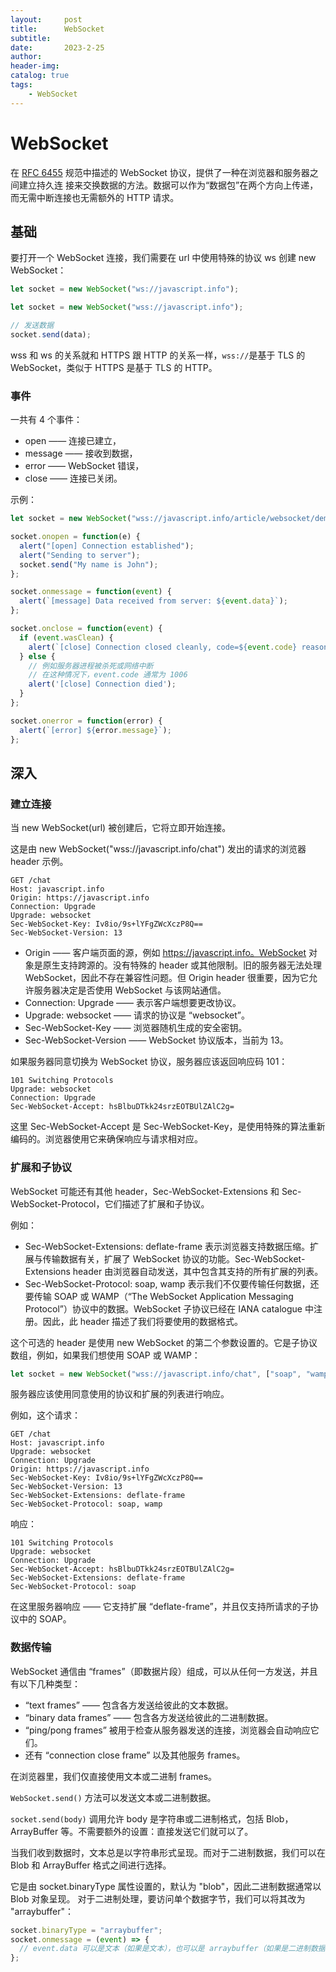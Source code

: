 ```yaml
---
layout:     post
title:      WebSocket
subtitle:   
date:       2023-2-25
author:     
header-img: 
catalog: true
tags:
    - WebSocket
---
```

# WebSocket
在 [RFC 6455](https://datatracker.ietf.org/doc/html/rfc6455) 规范中描述的 WebSocket 协议，提供了一种在浏览器和服务器之间建立持久连
接来交换数据的方法。数据可以作为“数据包”在两个方向上传递，而无需中断连接也无需额外的 HTTP 请求。

## 基础
要打开一个 WebSocket 连接，我们需要在 url 中使用特殊的协议 ws 创建 new WebSocket：
```javascript
let socket = new WebSocket("ws://javascript.info");

let socket = new WebSocket("wss://javascript.info");

// 发送数据
socket.send(data);
```

wss 和 ws 的关系就和 HTTPS 跟 HTTP 的关系一样，`wss://`是基于 TLS 的 WebSocket，类似于 HTTPS 是基于 TLS 的 HTTP。

### 事件
一共有 4 个事件：
- open —— 连接已建立，
- message —— 接收到数据，
- error —— WebSocket 错误，
- close —— 连接已关闭。

示例：
```javascript
let socket = new WebSocket("wss://javascript.info/article/websocket/demo/hello");

socket.onopen = function(e) {
  alert("[open] Connection established");
  alert("Sending to server");
  socket.send("My name is John");
};

socket.onmessage = function(event) {
  alert(`[message] Data received from server: ${event.data}`);
};

socket.onclose = function(event) {
  if (event.wasClean) {
    alert(`[close] Connection closed cleanly, code=${event.code} reason=${event.reason}`);
  } else {
    // 例如服务器进程被杀死或网络中断
    // 在这种情况下，event.code 通常为 1006
    alert('[close] Connection died');
  }
};

socket.onerror = function(error) {
  alert(`[error] ${error.message}`);
};
```

## 深入
### 建立连接
当 new WebSocket(url) 被创建后，它将立即开始连接。

这是由 new WebSocket("wss://javascript.info/chat") 发出的请求的浏览器 header 示例。
```
GET /chat
Host: javascript.info
Origin: https://javascript.info
Connection: Upgrade
Upgrade: websocket
Sec-WebSocket-Key: Iv8io/9s+lYFgZWcXczP8Q==
Sec-WebSocket-Version: 13
```

- Origin —— 客户端页面的源，例如 https://javascript.info。WebSocket 对象是原生支持跨源的。没有特殊的 header 或其他限制。旧的服务器无法处理 WebSocket，因此不存在兼容性问题。但 Origin header 很重要，因为它允许服务器决定是否使用 WebSocket 与该网站通信。
- Connection: Upgrade —— 表示客户端想要更改协议。
- Upgrade: websocket —— 请求的协议是 “websocket”。
- Sec-WebSocket-Key —— 浏览器随机生成的安全密钥。
- Sec-WebSocket-Version —— WebSocket 协议版本，当前为 13。

如果服务器同意切换为 WebSocket 协议，服务器应该返回响应码 101：
```
101 Switching Protocols
Upgrade: websocket
Connection: Upgrade
Sec-WebSocket-Accept: hsBlbuDTkk24srzEOTBUlZAlC2g=
```

这里 Sec-WebSocket-Accept 是 Sec-WebSocket-Key，是使用特殊的算法重新编码的。浏览器使用它来确保响应与请求相对应。

### 扩展和子协议
WebSocket 可能还有其他 header，Sec-WebSocket-Extensions 和 Sec-WebSocket-Protocol，它们描述了扩展和子协议。

例如：
- Sec-WebSocket-Extensions: deflate-frame 表示浏览器支持数据压缩。扩展与传输数据有关，扩展了 WebSocket 协议的功能。Sec-WebSocket-Extensions header 由浏览器自动发送，其中包含其支持的所有扩展的列表。
- Sec-WebSocket-Protocol: soap, wamp 表示我们不仅要传输任何数据，还要传输 SOAP 或 WAMP（“The WebSocket Application Messaging Protocol”）协议中的数据。WebSocket 子协议已经在 IANA catalogue 中注册。因此，此 header 描述了我们将要使用的数据格式。

这个可选的 header 是使用 new WebSocket 的第二个参数设置的。它是子协议数组，例如，如果我们想使用 SOAP 或 WAMP：
```javascript
let socket = new WebSocket("wss://javascript.info/chat", ["soap", "wamp"]);
```

服务器应该使用同意使用的协议和扩展的列表进行响应。

例如，这个请求：
```
GET /chat
Host: javascript.info
Upgrade: websocket
Connection: Upgrade
Origin: https://javascript.info
Sec-WebSocket-Key: Iv8io/9s+lYFgZWcXczP8Q==
Sec-WebSocket-Version: 13
Sec-WebSocket-Extensions: deflate-frame
Sec-WebSocket-Protocol: soap, wamp
```

响应：
```
101 Switching Protocols
Upgrade: websocket
Connection: Upgrade
Sec-WebSocket-Accept: hsBlbuDTkk24srzEOTBUlZAlC2g=
Sec-WebSocket-Extensions: deflate-frame
Sec-WebSocket-Protocol: soap
```

在这里服务器响应 —— 它支持扩展 “deflate-frame”，并且仅支持所请求的子协议中的 SOAP。

### 数据传输
WebSocket 通信由 “frames”（即数据片段）组成，可以从任何一方发送，并且有以下几种类型：
- “text frames” —— 包含各方发送给彼此的文本数据。
- “binary data frames” —— 包含各方发送给彼此的二进制数据。
- “ping/pong frames” 被用于检查从服务器发送的连接，浏览器会自动响应它们。
- 还有 “connection close frame” 以及其他服务 frames。

在浏览器里，我们仅直接使用文本或二进制 frames。

`WebSocket.send()` 方法可以发送文本或二进制数据。

`socket.send(body)` 调用允许 body 是字符串或二进制格式，包括 Blob，ArrayBuffer 等。不需要额外的设置：直接发送它们就可以了。

当我们收到数据时，文本总是以字符串形式呈现。而对于二进制数据，我们可以在 Blob 和 ArrayBuffer 格式之间进行选择。

它是由 socket.binaryType 属性设置的，默认为 "blob"，因此二进制数据通常以 Blob 对象呈现。
对于二进制处理，要访问单个数据字节，我们可以将其改为 "arraybuffer"：

```javascript
socket.binaryType = "arraybuffer";
socket.onmessage = (event) => {
  // event.data 可以是文本（如果是文本），也可以是 arraybuffer（如果是二进制数据）
};
```
